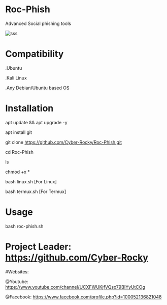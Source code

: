 # Roc-Phish

Advanced Social phishing tools


![sss](https://user-images.githubusercontent.com/87198872/128907698-7146c431-eabf-4c85-8a3b-21843a2e9dec.png)


# Compatibility

.Ubuntu

.Kali Linux

.Any Debian/Ubuntu based OS

# Installation

apt update && apt upgrade -y

apt install git

git clone https://github.com/Cyber-Rocky/Roc-Phish.git

cd Roc-Phish

ls

chmod +x *

bash linux.sh  [For Linux]

bash termux.sh [For Termux]

# Usage

bash roc-phish.sh

# Project Leader: https://github.com/Cyber-Rocky


#Websites:

@Youtube: https://www.youtube.com/channel/UCXFWUKjfVQsx79BIYyUtCOg

@Facebook: https://www.facebook.com/profile.php?id=100052136821048

